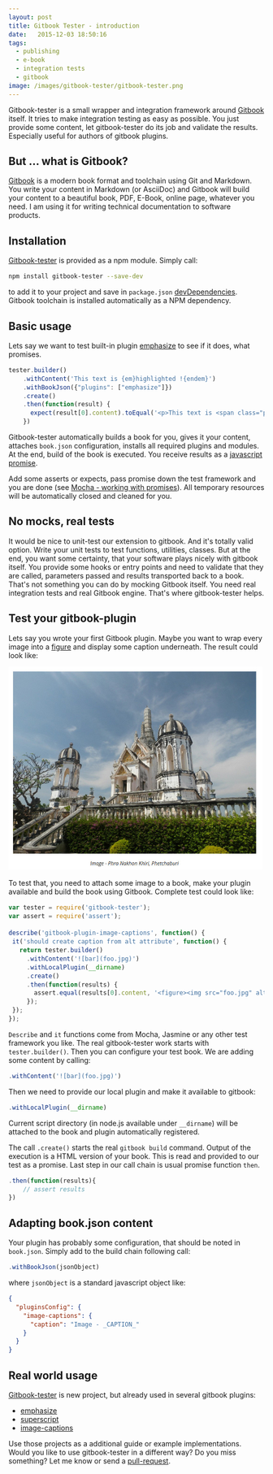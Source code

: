 ```yaml
---
layout: post
title: Gitbook Tester - introduction
date:   2015-12-03 18:50:16
tags:
  - publishing
  - e-book
  - integration tests
  - gitbook
image: /images/gitbook-tester/gitbook-tester.png
---
```


Gitbook-tester is a small wrapper and integration framework around [Gitbook](https://github.com/GitbookIO/gitbook) itself.
It tries to make integration testing as easy as possible. You just provide some content,
let gitbook-tester do its job and validate the results. Especially useful for authors of
gitbook plugins.


## But ... what is Gitbook?
[Gitbook](https://github.com/GitbookIO/gitbook) is a modern book format and toolchain using Git and Markdown. You write your
content in Markdown (or AsciiDoc) and Gitbook will build your content to a beautiful
book, PDF, E-Book, online page, whatever you need. I am using it for writing
technical documentation to software products.

## Installation
[Gitbook-tester](https://github.com/todvora/gitbook-tester) is provided as a npm module. Simply call:
```sh
npm install gitbook-tester --save-dev
```
to add it to your project and save in ```package.json``` [devDependencies](https://docs.npmjs.com/files/package.json#devdependencies). Gitbook toolchain is installed automatically as a NPM dependency.

## Basic usage
Lets say we want to test built-in plugin [emphasize](https://www.npmjs.com/package/gitbook-plugin-emphasize) to see if it does, what promises.

```js
tester.builder()
    .withContent('This text is {em}highlighted !{endem}')
    .withBookJson({"plugins": ["emphasize"]})
    .create()
    .then(function(result) {
      expect(result[0].content).toEqual('<p>This text is <span class="pg-emphasize pg-emphasize-yellow" style="">highlighted !</span></p>');
    })
```

Gitbook-tester automatically builds a book for you, gives it your content,
attaches ```book.json``` configuration, installs all required plugins and
modules. At the end, build of the book is executed. You receive results as a
[javascript promise](http://www.html5rocks.com/en/tutorials/es6/promises/).

Add some asserts or expects, pass promise down the test framework  and you are done (see [Mocha - working with promises](https://mochajs.org/#working-with-promises)). All temporary
resources will be automatically closed and cleaned for you.

## No mocks, real  tests
It would be nice to unit-test our extension to gitbook. And it's totally valid option.
Write your unit tests to test functions, utilities, classes. But at the end,
you want some certainty, that your software plays nicely with gitbook itself. You provide
some hooks or entry points and need to validate that they are called, parameters
passed and results transported back to a book. That's not something you can do by
mocking Gitbook itself. You need real integration tests and real Gitbook engine. That's where gitbook-tester helps.

## Test your gitbook-plugin
Lets say you wrote your first Gitbook plugin. Maybe you want to wrap every image
 into a [figure](https://developer.mozilla.org/en-US/docs/Web/HTML/Element/figure) and display some caption underneath. The result could look like:

 ![Image captions](/images/gitbook-tester/caption.jpeg)

 To test that, you need to attach some image to a book, make your plugin available
 and build the book using Gitbook. Complete test could look like:

 ```js
var tester = require('gitbook-tester');
var assert = require('assert');

describe('gitbook-plugin-image-captions', function() {
  it('should create caption from alt attribute', function() {
    return tester.builder()
      .withContent('![bar](foo.jpg)')
      .withLocalPlugin(__dirname)
      .create()
      .then(function(results) {
        assert.equal(results[0].content, '<figure><img src="foo.jpg" alt="bar"><figcaption>Figure: bar</figcaption></figure>');
      });
  });
});
 ```

```Describe``` and ```it``` functions come from Mocha, Jasmine or any other
test framework you like. The real gitbook-tester work starts with ```tester.builder()```. Then you can configure your test book. We are adding some content by calling:

```js
.withContent('![bar](foo.jpg)')
```

Then we need to provide our local plugin and make it available to gitbook:
```js
.withLocalPlugin(__dirname)
```
Current script directory (in node.js available under ```__dirname```) will be attached
to the book and plugin automatically registered.

The call ```.create()``` starts the real ```gitbook build``` command. Output of the execution is a HTML version of your book. This is read and provided to our test as a promise.
Last step in our call chain is usual promise function ```then```.

```js
.then(function(results){
    // assert results
})
```

## Adapting book.json content
Your plugin has probably some configuration, that should be noted in ```book.json```.
Simply add to the build chain following call:
```js
.withBookJson(jsonObject)
```
where ```jsonObject``` is a standard javascript object like:

```json
{
  "pluginsConfig": {
    "image-captions": {
      "caption": "Image - _CAPTION_"
    }
  }
}
```

## Real world usage
[Gitbook-tester](https://github.com/todvora/gitbook-tester) is new project, but already
used in several gitbook plugins:

- [emphasize](https://github.com/GitbookIO/plugin-emphasize/blob/master/test/index.js)
- [superscript](https://github.com/GitbookIO/plugin-superscript/blob/master/test/index.js)
- [image-captions](https://github.com/todvora/gitbook-plugin-image-captions/blob/markomanninen-master/spec/tests_spec.js)

Use those projects as a additional guide or example implementations. Would you like
to use gitbook-tester in a different way? Do you miss something? Let me know or send
a [pull-request](https://github.com/todvora/gitbook-tester).
